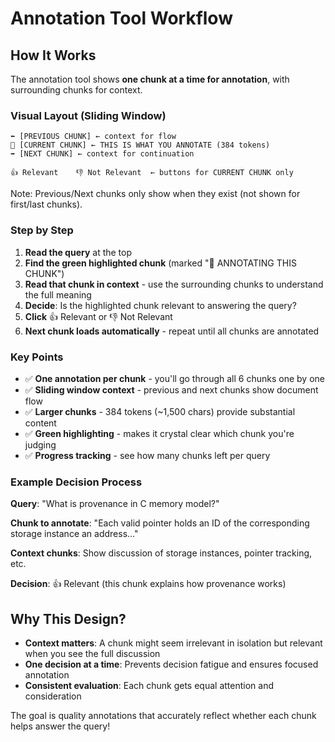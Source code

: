 # Annotation Tool Workflow

## How It Works

The annotation tool shows **one chunk at a time for annotation**, with surrounding chunks for context.

### Visual Layout (Sliding Window)

```
⬅️ [PREVIOUS CHUNK] ← context for flow
📍 [CURRENT CHUNK] ← THIS IS WHAT YOU ANNOTATE (384 tokens)
➡️ [NEXT CHUNK] ← context for continuation

👍 Relevant    👎 Not Relevant  ← buttons for CURRENT CHUNK only
```

Note: Previous/Next chunks only show when they exist (not shown for first/last chunks).

### Step by Step

1. **Read the query** at the top
2. **Find the green highlighted chunk** (marked "📍 ANNOTATING THIS CHUNK")
3. **Read that chunk in context** - use the surrounding chunks to understand the full meaning
4. **Decide**: Is the highlighted chunk relevant to answering the query?
5. **Click** 👍 Relevant or 👎 Not Relevant 
6. **Next chunk loads automatically** - repeat until all chunks are annotated

### Key Points

- ✅ **One annotation per chunk** - you'll go through all 6 chunks one by one
- ✅ **Sliding window context** - previous and next chunks show document flow
- ✅ **Larger chunks** - 384 tokens (~1,500 chars) provide substantial content
- ✅ **Green highlighting** - makes it crystal clear which chunk you're judging
- ✅ **Progress tracking** - see how many chunks left per query

### Example Decision Process

**Query**: "What is provenance in C memory model?"

**Chunk to annotate**: "Each valid pointer holds an ID of the corresponding storage instance an address..."

**Context chunks**: Show discussion of storage instances, pointer tracking, etc.

**Decision**: 👍 Relevant (this chunk explains how provenance works)

## Why This Design?

- **Context matters**: A chunk might seem irrelevant in isolation but relevant when you see the full discussion
- **One decision at a time**: Prevents decision fatigue and ensures focused annotation
- **Consistent evaluation**: Each chunk gets equal attention and consideration

The goal is quality annotations that accurately reflect whether each chunk helps answer the query!
